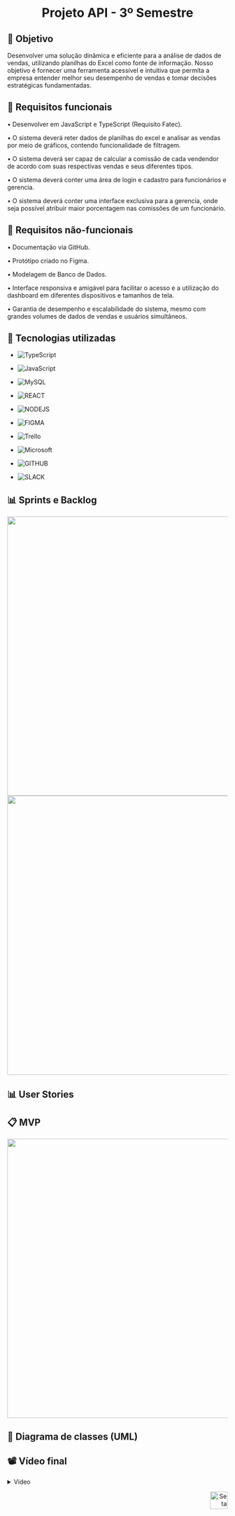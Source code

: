 <h1 align="center"> Projeto API - 3º Semestre </h1>

## 🎯 Objetivo
 Desenvolver  uma solução dinâmica e eficiente para a análise de dados de vendas, utilizando planilhas do Excel como fonte de informação. Nosso objetivo é fornecer uma ferramenta acessível e intuitiva que permita a empresa entender melhor seu desempenho de vendas e tomar decisões estratégicas fundamentadas.


 ## 📍 Requisitos funcionais
•	Desenvolver em JavaScript e TypeScript (Requisito Fatec).

•	O sistema deverá reter dados de planilhas do excel e analisar as vendas por meio de gráficos, contendo funcionalidade de filtragem.

•	O sistema deverá ser capaz de calcular a comissão de cada vendendor de acordo com suas respectivas vendas e seus diferentes tipos.

•	O sistema deverá conter uma área de login e cadastro para funcionários e gerencia. 

•	O sistema deverá conter uma interface exclusiva para a gerencia, onde seja possível atribuir maior porcentagem nas comissões de um funcionário.




## 📍 Requisitos não-funcionais
•	Documentação via GitHub.

•	Protótipo criado no Figma.

•	Modelagem de Banco de Dados.

•	Interface responsiva e amigável para facilitar o acesso e a utilização do dashboard em diferentes dispositivos e tamanhos de tela. 

•	Garantia de desempenho e escalabilidade do sistema, mesmo com grandes volumes de dados de vendas e usuários simultâneos. 




## 🔧 Tecnologias utilizadas
- ![TypeScript](https://img.shields.io/badge/TypeScript-0B1320?style=for-the-badge&logo=Typescript&logoColor=white)

- ![JavaScript](https://img.shields.io/badge/JavaScript-0B1320?style=for-the-badge&logo=JavaScript&logoColor=white)

- ![MySQL](https://img.shields.io/badge/MySQL-0B1320?style=for-the-badge&logo=mysql&logoColor=white)

- ![REACT](https://img.shields.io/badge/React-0B1320?style=for-the-badge&logo=react&logoColor=white)

- ![NODEJS](https://img.shields.io/badge/NodeJS-0B1320?style=for-the-badge&logo=javascript&logoColor=white)

- ![FIGMA](https://img.shields.io/badge/Figma-0B1320?style=for-the-badge&logo=figma&logoColor=white)

- ![Trello](https://img.shields.io/badge/Trello-0B1320?style=for-the-badge&logo=Trello&logoColor=white)

- ![Microsoft](https://img.shields.io/badge/Microsoft_Office-0B1320?style=for-the-badge&logo=microsoft-office&logoColor=white)

- ![GITHUB](https://img.shields.io/badge/GitHub-0B1320?style=for-the-badge&logo=github&logoColor=white)
  
- ![SLACK](https://img.shields.io/badge/Slack-0B1320?style=for-the-badge&logo=slack&logoColor=white)

<span id="sprints">

## 📊 Sprints e Backlog
<img src="https://github.com/Equipe-Meta-Code/Dashboard-Pro4Tech/assets/127700485/3028884e-35e3-4e14-aef8-9309786f82ae" width="638">

<img src="https://github.com/Equipe-Meta-Code/Dashboard-Pro4Tech/assets/127700485/1b43bab9-17c5-4add-85db-d45a53825247" width="638">





<span id="user">

## 📊 User Stories



<span id="MVP">
 
## 📋 MVP
<img src="https://github.com/Equipe-Meta-Code/Dashboard-Code/assets/127700485/2a43fa6f-658e-44f6-9509-5f7ee33763ba" width="638">



<span id="Diagrama de classes">
 
## 📁 Diagrama de classes (UML)



<span id="Vídeo">
 
## 📽️ Vídeo final
<details>
   <summary>Vídeo</summary>
    <div align="center">
        

    </div>
</details>



<p align="right">
  <a href="#topo">
    <img src="https://user-images.githubusercontent.com/123789443/270016279-157e5646-66d0-4178-9073-5faf685620ba.png" alt="Seta para cima" width="40">
  </a>
</p>

